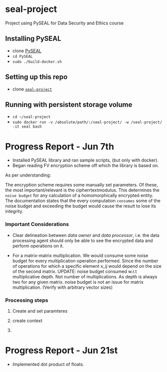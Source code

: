 # seal-project
Project using PySEAL for Data Security and Ethics course

## Installing PySEAL
* clone [PySEAL](https://github.com/Lab41/PySEAL)
* `cd PySEAL`
* `sudo ./build-docker.sh`

## Setting up this repo
* clone [`seal-project`](https://github.com/adityachivu/seal-project)

## Running with persistent storage volume
* `cd ~/seal-project`
* `sudo docker run -v /absolute/path/:/seal-project/ -w /seal-project/ -it seal bash`

# Progress Report - Jun 7th

* Installed PySEAL library and ran sample scripts, (but only with docker).
* Began reading FV encryption scheme off which the library is based on.

As per understanding:

The encryption scheme requires some manually set parameters. Of these, the most important/relevant is the 
cipherrtextmodulus. This determines the `noise budget` for any calculation of a homomorphically encrypted entity.
The documentation states that the every computation `consumes` some of the noise budget and exceeding the budget would
cause the result to lose its integrity.

### Important Considerations
* Clear delineation between *data owner* and *data processor*, i.e. the data processing agent should only be able to
see the encrypted data and perform operations on it.

* For a matrix-matrix multiplication. We would consume some noise budget for every multiplication operation performed.
Since the number of operations for which a specific element x_ij would depend on the size of the second matrix. UPDATE:
noise budget consumed w.r.t multiplicative depth. Not number of multiplications. As depth is always two for any given
matrix. noise budget is not an issue for matrix multiplication. (Verify with arbitrary vector sizes)


### Processing steps
1. Create and set paramteres

2. create context

3. 


# Progress Report - Jun 21st

* Implemented dot product of floats. 

